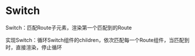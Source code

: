 # Switch

Switch：匹配Route子元素，渲染第一个匹配到的Route

实现Switch：循环Switch组件的children，依次匹配每一个Route组件，当匹配到时，直接渲染，停止循环